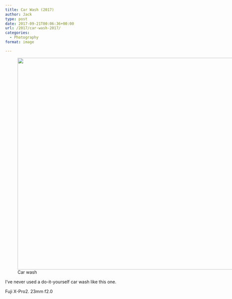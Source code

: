 ```yaml
---
title: Car Wash (2017)
author: Jack
type: post
date: 2017-09-21T00:06:36+00:00
url: /2017/car-wash-2017/
categories:
  - Photography
format: image

---
```

<figure id="attachment_39" style="width: 1024px" class="wp-caption alignnone"><img class="size-full wp-image-39" src="/wp-content/uploads/2017/09/DSCF1217.jpg" alt="" width="1024" height="683" /><figcaption class="wp-caption-text">Car wash</figcaption></figure>

I&#8217;ve never used a do-it-yourself car wash like this one.

Fuji X-Pro2. 23mm f2.0